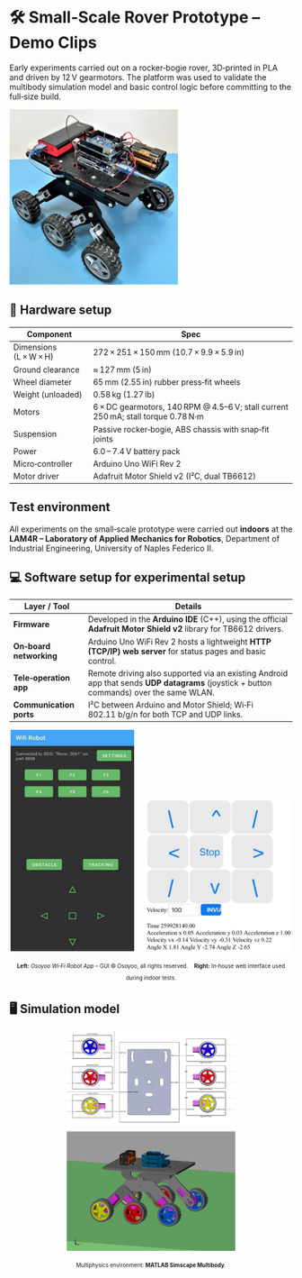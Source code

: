 # 🛠️ Small‑Scale Rover Prototype – Demo Clips
Early experiments carried out on a rocker‑bogie rover, 3D‑printed in PLA and driven by 12 V gearmotors.  The platform was used to validate the multibody simulation model and basic control logic before committing to the full‑size build.


<!--![Small prototype](small_prototype.png)-->
<img src="small_prototype.png" alt="Small size prototype rover" width="300">



## 🔧 Hardware setup
| Component | Spec | 
|-----------|-----------|
| Dimensions (L × W × H)   | 272 × 251 × 150 mm (10.7 × 9.9 × 5.9 in)   | 
| Ground clearance   | ≈ 127 mm (5 in)   | 
| Wheel diameter   | 65 mm (2.55 in) rubber press‑fit wheels   | 
| Weight (unloaded)   | 0.58 kg (1.27 lb)   | 
| Motors   | 6 × DC gearmotors, 140 RPM @ 4.5–6 V; stall current 250 mA; stall torque 0.78 N·m   | 
| Suspension   | Passive rocker‑bogie, ABS chassis with snap‑fit joints   | 
| Power | 6.0 – 7.4 V battery pack|
| Micro‑controller | Arduino Uno WiFi Rev 2 |
| Motor driver | Adafruit Motor Shield v2 (I²C, dual TB6612) |


## Test environment  <br>
All experiments on the small‑scale prototype were carried out **indoors** at the **LAM4R – Laboratory of Applied Mechanics for Robotics**, Department of Industrial Engineering, University of Naples Federico II.

## 💻 Software setup for experimental setup
| Layer / Tool | Details |
|--------------|---------|
| **Firmware** | Developed in the **Arduino IDE** (C++), using the official **Adafruit Motor Shield v2** library for TB6612 drivers. |
| **On‑board networking** | Arduino Uno WiFi Rev 2 hosts a lightweight **HTTP (TCP/IP) web server** for status pages and basic control. |
| **Tele‑operation app** | Remote driving also supported via an existing Android app that sends **UDP datagrams** (joystick + button commands) over the same WLAN. |
| **Communication ports** | I²C between Arduino and Motor Shield; Wi‑Fi 802.11 b/g/n for both TCP and UDP links. |

<p align="center">
  <img src="Osoyo_app.png"  alt="Osoyoo Wi‑Fi Robot app" width="220">
  &nbsp;&nbsp;&nbsp; <!-- space in the pics -->
  <img src="web_server.png" alt="On‑board web‑server GUI" width="260">
</p>
<p align="center">
  <sub><sup>
    <strong>Left:</strong> <em>Osoyoo Wi‑Fi Robot App</em> – GUI © Osoyoo, all rights reserved. &nbsp;&nbsp;
    <strong>Right:</strong> In‑house web interface used during indoor tests.
  </sup></sub>
</p>

## 🖥️ Simulation model

<p align="center">
  <img src="simscape_layout.png" alt="Simscape Multibody schematic" width="300">
  <img src="simscape_model.png"    alt="3‑D simulation model"     width="300">
</p>

<p align="center">
  <sub><sup>
    Multiphysics environment: <strong>MATLAB Simscape Multibody</strong>.
  </sup></sub>
</p>

